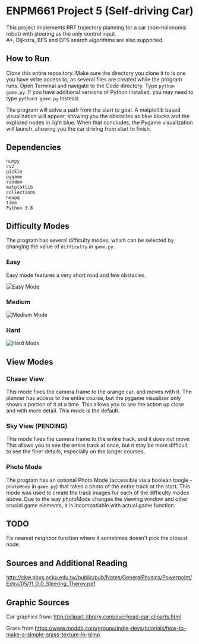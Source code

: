 # ENPM661 Project 5 (Self-driving Car)      			             
This project implements RRT trajectory planning for a car (non-holonomic robot) with steering as the only control input.  
A\*, Dijkstra, BFS and DFS search algorithms are also supported.

## How to Run
Clone this entire repository. Make sure the directory you clone it to is one you have write access to, as several files are created while the program runs. Open Terminal and navigate to the Code directory. Type `python game.py`. If you have additional versions of Python installed, you may need to type `python3 game.py` instead. 

The program will solve a path from the start to goal. A matplotlib based visualization will appear, showing you the obstacles as blue blocks and the explored nodes in light blue. When that concludes, the Pygame visualization will launch, showing you the car driving from start to finish. 

## Dependencies
    numpy
    cv2
    pickle
    pygame
    random
    matplotlib
    collections
    heapq
    time
    Python 3.8


## Difficulty Modes
The program has several difficulty modes, which can be selected by changing the value of `difficulty` in `game.py`. 



### Easy
Easy mode features a very short road and few obstacles. 

![Easy Mode](https://github.com/BrianBock/ENPM661-Project-5/blob/master/Report/Easy.png)



### Medium

![Medium Mode](https://github.com/BrianBock/ENPM661-Project-5/blob/master/Report/Medium.png)



### Hard

![Hard Mode](https://github.com/BrianBock/ENPM661-Project-5/blob/master/Report/Hard.png)

## View Modes

### Chaser View
This mode fixes the camera frame to the orange car, and moves with it. The planner has access to the entire course, but the pygame visualizer only shows a portion of it at a time. This allows you to see the action up close and with more detail. This mode is the default. 

### Sky View (PENDING)
This mode fixes the camera frame to the entire track, and it does not move. This allows you to see the entire track at once, but it may be more difficult to see the finer details, especially on the longer courses. 

### Photo Mode
The program has an optional Photo Mode (accessible via a boolean toogle - `photoMode` in `game.py`) that takes a photo of the entire track at the start. This mode was used to create the track images for each of the difficulty modes above. Due to the way photoMode changes the viewing window and other crucial game elements, it is incompatiable with actual game function. 


## TODO
Fix nearest neighbor function where it sometimes doesn't pick the closest node.




## Sources and Additional Reading
http://ckw.phys.ncku.edu.tw/public/pub/Notes/GeneralPhysics/Powerpoint/Extra/05/11_0_0_Steering_Theroy.pdf

## Graphic Sources

Car graphics from: http://clipart-library.com/overhead-car-cliparts.html

Grass from https://www.moddb.com/groups/indie-devs/tutorials/how-to-make-a-simple-grass-texture-in-gimp